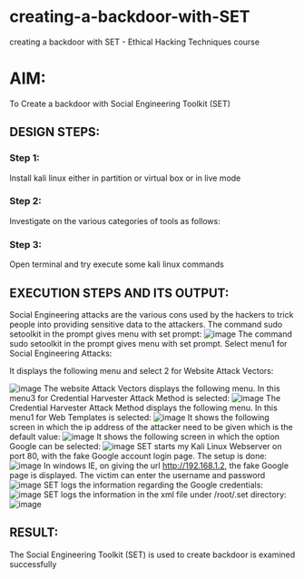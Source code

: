 # creating-a-backdoor-with-SET
creating a backdoor with SET - Ethical Hacking Techniques course

# AIM:
To Create a backdoor with Social Engineering Toolkit (SET)

## DESIGN STEPS:

### Step 1:
Install kali linux either in partition or virtual box or in live mode
### Step 2:
Investigate on the various categories of tools as follows:
### Step 3:
Open terminal and try execute some kali linux commands

## EXECUTION STEPS AND ITS OUTPUT:
Social Engineering attacks are the various cons used by the hackers to trick people into providing sensitive data to the attackers. 
The command sudo setoolkit in the prompt gives menu with set prompt:
![image](https://github.com/user-attachments/assets/87193f12-06cb-4810-aa77-43c26128d5ec)
The command sudo setoolkit in the prompt gives menu with set prompt. Select menu1 for Social Engineering Attacks:

It displays the following menu and select 2 for Website Attack Vectors:

![image](https://github.com/user-attachments/assets/99b8308f-28bb-49f5-84b6-c9e76ee69c7b)
The website Attack Vectors displays the following menu. In this menu3 for Credential Harvester Attack Method is selected:
![image](https://github.com/user-attachments/assets/e48d5baf-c1a6-4f81-87f6-f852c86b8345)
The Credential Harvester Attack Method displays the following menu. In this menu1 for Web Templates is selected:
![image](https://github.com/user-attachments/assets/03661cf4-9095-49e6-aa11-077ceb0f1a81)
It shows the following screen in which the ip address of the attacker need to be given which is the default value:
![image](https://github.com/user-attachments/assets/27a93b04-48ef-4872-9a4e-bb2534184cf7)
It shows the following screen in which the option Google can be selected:
![image](https://github.com/user-attachments/assets/b208083b-db11-4010-ac70-501986f2571f)
SET starts my Kali Linux Webserver on port 80, with the fake Google account login page. The setup is done:
![image](https://github.com/user-attachments/assets/b93c7550-43bf-444a-a239-69f5d3918b70)
In windows IE, on giving the url http://192.168.1.2, the fake Google page is displayed. The victim can enter the username and password
![image](https://github.com/user-attachments/assets/e248fa0e-b426-4c12-b4ee-8cfaf0c52775)
SET logs the information regarding the Google credentials:
![image](https://github.com/user-attachments/assets/05f1a60e-06df-44ff-b690-1afc68631bac)
SET logs the information in the xml file under /root/.set directory:
![image](https://github.com/user-attachments/assets/f5c0e9ad-a390-4949-9275-20258dea343e)

## RESULT:
The Social Engineering Toolkit (SET) is used to create backdoor is  examined successfully
